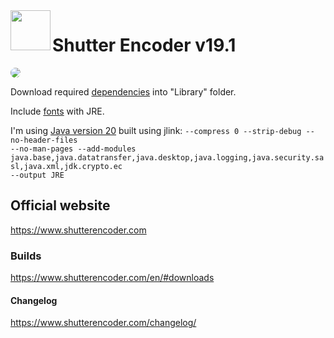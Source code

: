<img align=left src="https://www.shutterencoder.com/images/icon.png" width="64">
<h1>Shutter Encoder v19.1</h1>

<img src="https://www.shutterencoder.com/images/SocialBanner_2025.jpg" style="border-radius: 50%">

Download required [dependencies](../master/Library/sources.txt) into "Library" folder.

Include [fonts](../master/fonts) with JRE.

I'm using [Java version 20](https://jdk.java.net/20/) built using jlink:
<code>--compress 0 --strip-debug --no-header-files --no-man-pages --add-modules java.base,java.datatransfer,java.desktop,java.logging,java.security.sasl,java.xml,jdk.crypto.ec --output JRE</code>

## Official website

https://www.shutterencoder.com

### Builds

https://www.shutterencoder.com/en/#downloads

#### Changelog

https://www.shutterencoder.com/changelog/
